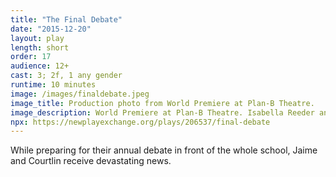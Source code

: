 ```yaml
---
title: "The Final Debate"
date: "2015-12-20"
layout: play
length: short
order: 17
audience: 12+
cast: 3; 2f, 1 any gender
runtime: 10 minutes
image: /images/finaldebate.jpeg
image_title: Production photo from World Premiere at Plan-B Theatre.
image_description: World Premiere at Plan-B Theatre. Isabella Reeder and Katelin Jones Nall.
npx: https://newplayexchange.org/plays/206537/final-debate
---
```


While preparing for their annual debate in front of the whole school, Jaime and Courtlin receive devastating news.
